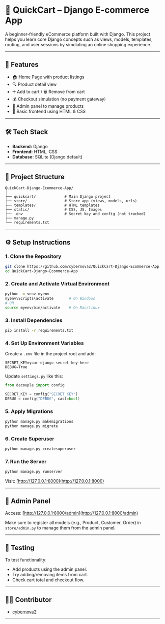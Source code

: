 # 🛒 QuickCart – Django E-commerce App

A beginner-friendly eCommerce platform built with Django. This project helps you learn core Django concepts such as views, models, templates, routing, and user sessions by simulating an online shopping experience.

---

## 📌 Features

- 🏠 Home Page with product listings  
- 🔍 Product detail view  
- ➕ Add to cart / 🗑 Remove from cart  
- 💰 Checkout simulation (no payment gateway)  
- 🔐 Admin panel to manage products  
- 🎨 Basic frontend using HTML & CSS  

---

## 🛠 Tech Stack

- **Backend:** Django  
- **Frontend:** HTML, CSS  
- **Database:** SQLite (Django default)

---

## 📁 Project Structure

```
QuickCart-Django-Ecommerce-App/
│
├── quickcart/             # Main Django project
├── store/                 # Store app (views, models, urls)
├── templates/             # HTML templates
├── static/                # CSS, JS, Images
├── .env                   # Secret key and config (not tracked)
├── manage.py
└── requirements.txt
```

---

## ⚙️ Setup Instructions

### 1. Clone the Repository

```bash
git clone https://github.com/cybernova2/QuickCart-Django-Ecommerce-App.git
cd QuickCart-Django-Ecommerce-App
```

### 2. Create and Activate Virtual Environment

```bash
python -m venv myenv
myenv\Scripts\activate       # On Windows
# OR
source myenv/bin/activate    # On Mac/Linux
```

### 3. Install Dependencies

```bash
pip install -r requirements.txt
```

### 4. Set Up Environment Variables

Create a `.env` file in the project root and add:

```
SECRET_KEY=your-django-secret-key-here
DEBUG=True
```

Update `settings.py` like this:

```python
from decouple import config

SECRET_KEY = config("SECRET_KEY")
DEBUG = config("DEBUG", cast=bool)
```

### 5. Apply Migrations

```bash
python manage.py makemigrations
python manage.py migrate
```

### 6. Create Superuser

```bash
python manage.py createsuperuser
```

### 7. Run the Server

```bash
python manage.py runserver
```

Visit: [http://127.0.0.1:8000](http://127.0.0.1:8000)

---

## 🔐 Admin Panel

Access: [http://127.0.0.1:8000/admin](http://127.0.0.1:8000/admin)

Make sure to register all models (e.g., Product, Customer, Order) in `store/admin.py` to manage them from the admin panel.

---

## 🧪 Testing

To test functionality:

- Add products using the admin panel.
- Try adding/removing items from cart.
- Check cart total and checkout flow.

---

## 👨‍💻 Contributor

- [cybernova2](https://github.com/cybernova2)

---

